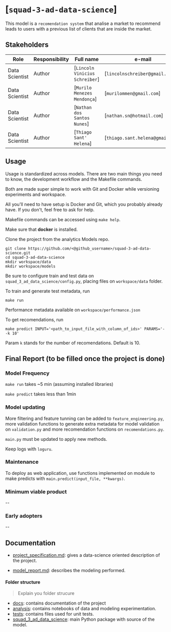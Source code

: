 # [`squad-3-ad-data-science`]

This model is a `recomendation system` that analise a market to recommend leads to users with a previous list of clients that are inside the market.

## Stakeholders

| Role           | Responsibility | Full name                      | e-mail                           |
| -------------- | -------------- | ------------------------------ | -------------------------------- |
| Data Scientist | Author         | [`Lincoln Vinicius Schreiber`] | [`lincolnschreiber@gmail.com`]   |
| Data Scientist | Author         | [`Murilo Menezes Mendonça`]    | [`murilommen@gmail.com`]         |
| Data Scientist | Author         | [`Nathan dos Santos Nunes`]    | [`nathan.sn@hotmail.com`]        |
| Data Scientist | Author         | [`Thiago Sant' Helena`]        | [`thiago.sant.helena@gmail.com`] |

## Usage

Usage is standardized across models. There are two main things you need to know, the development workflow and the Makefile commands.

Both are made super simple to work with Git and Docker while versioning experiments and workspace.

All you'll need to have setup is Docker and Git, which you probably already have. If you don't, feel free to ask for help.

Makefile commands can be accessed using `make help`.

Make sure that **docker** is installed.

Clone the project from the analytics Models repo.
```
git clone https://github.com/<@github_username>/squad-3-ad-data-science.git
cd squad-3-ad-data-science
mkdir workspace/data
mkdir workspace/models
```

Be sure to configure train and test data on `squad_3_ad_data_science/config.py`, placing files on `workspace/data` folder.

To train and generate test metadata, run 
```
make run
```

Performance metadata available on `workspace/performance.json`

To get recomendations, run
```
make predict INPUT='<path_to_input_file_with_column_of_ids>' PARAMS='--k 10'
```

Param `k` stands for the number of recomendations. Default is 10.


## Final Report (to be filled once the project is done)

### Model Frequency

`make run` takes ~5 min (assuming installed libraries)

`make predict` takes less than 1min


### Model updating

More filtering and feature tunning can be added to `feature_engineering.py`, more validation functions to generate extra metadata for model validation on `validation.py` and more recomendation functions on `recomendations.py`.

`main.py` must be updated to apply new methods.

Keep logs with `loguru`.

### Maintenance

To deploy as web application, use functions implemented on module to make predicts with `main.predict(input_file, **kwargs)`. 

### Minimum viable product

--

### Early adopters

--

## Documentation

* [project_specification.md](./docs/project_specification.md): gives a data-science oriented description of the project.

* [model_report.md](./docs/model_report.md): describes the modeling performed.


#### Folder structure
>Explain you folder strucure

* [docs](./docs): contains documentation of the project
* [analysis](./analysis/): contains notebooks of data and modeling experimentation.
* [tests](./tests/): contains files used for unit tests.
* [squad_3_ad_data_science](./squad_3_ad_data_science/): main Python package with source of the model.
